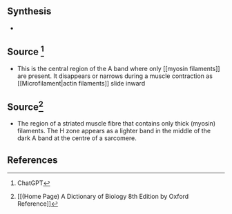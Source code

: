 ## Synthesis
- 
## Source [^1]
- This is the central region of the A band where only [[myosin filaments]] are present. It disappears or narrows during a muscle contraction as [[Microfilament|actin filaments]] slide inward
## Source[^2]
- The region of a striated muscle fibre that contains only thick (myosin) filaments. The H zone appears as a lighter band in the middle of the dark A band at the centre of a sarcomere.
## References

[^1]: ChatGPT
[^2]: [[(Home Page) A Dictionary of Biology 8th Edition by Oxford Reference]]